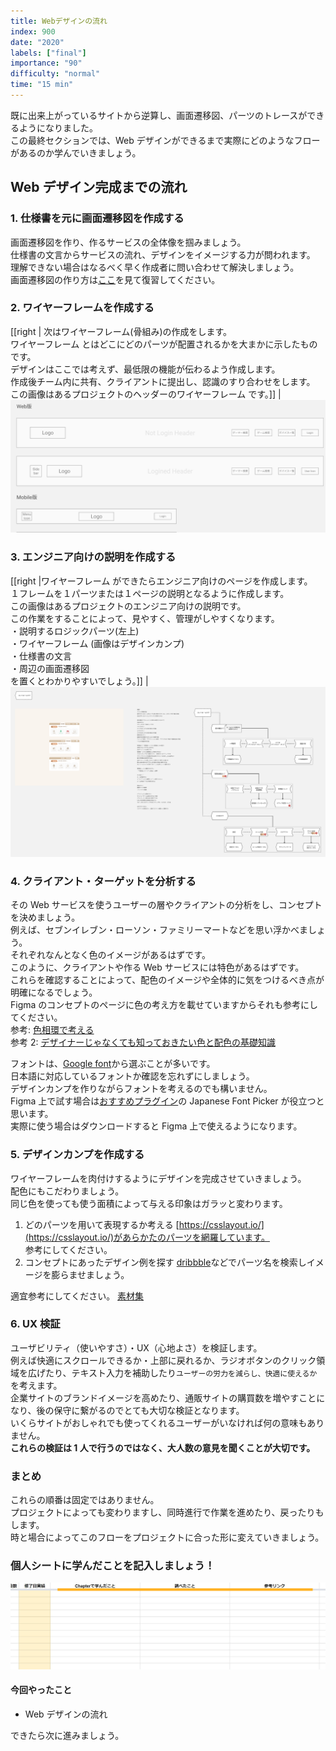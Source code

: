 ```yaml
---
title: Webデザインの流れ
index: 900
date: "2020"
labels: ["final"]
importance: "90"
difficulty: "normal"
time: "15 min"
---
```


既に出来上がっているサイトから逆算し、画面遷移図、パーツのトレースができるようになりました。  
この最終セクションでは、Web デザインができるまで実際にどのようなフローがあるのか学んでいきましょう。

## Web デザイン完成までの流れ

### 1. 仕様書を元に画面遷移図を作成する

画面遷移図を作り、作るサービスの全体像を掴みましょう。  
仕様書の文言からサービスの流れ、デザインをイメージする力が問われます。  
理解できない場合はなるべく早く作成者に問い合わせて解決しましょう。  
画面遷移図の作り方は[ここ](/web/chart)を見て復習してください。

### 2. ワイヤーフレームを作成する

[[right | 次はワイヤーフレーム(骨組み)の作成をします。<br/>ワイヤーフレーム とはどこにどのパーツが配置されるかを大まかに示したものです。<br/>デザインはここでは考えず、最低限の機能が伝わるよう作成します。<br/>作成後チーム内に共有、クライアントに提出し、認識のすり合わせをします。<br/>この画像はあるプロジェクトのヘッダーのワイヤーフレーム です。]]
| ![pages](./img/wire-frame.png)

### 3. エンジニア向けの説明を作成する

[[right |ワイヤーフレーム ができたらエンジニア向けのページを作成します。<br/>１フレームを１パーツまたは１ページの説明となるように作成します。<br/>この画像はあるプロジェクトのエンジニア向けの説明です。<br/>この作業をすることによって、見やすく、管理がしやすくなります。<br/>・説明するロジックパーツ(左上)<br/>・ワイヤーフレーム (画像はデザインカンプ)<br/>・仕様書の文言<br/>・周辺の画面遷移図<br/>を置くとわかりやすいでしょう。]]
| ![pages](./img/for-engineer.png)

### 4. クライアント・ターゲットを分析する

その Web サービスを使うユーザーの層やクライアントの分析をし、コンセプトを決めましょう。  
例えば、セブンイレブン・ローソン・ファミリーマートなどを思い浮かべましょう。  
それぞれなんとなく色のイメージがあるはずです。  
このように、クライアントや作る Web サービスには特色があるはずです。  
これらを確認することによって、配色のイメージや全体的に気をつけるべき点が明確になるでしょう。  
Figma のコンセプトのページに色の考え方を載せていますからそれも参考にしてください。  
参考: [色相環で考える](https://sevendex.com/post/7275/)  
参考 2: [デザイナーじゃなくても知っておきたい色と配色の基礎知識](https://baigie.me/officialblog/2021/01/27/color_theory/)

フォントは、[Google font](https://fonts.google.com/)から選ぶことが多いです。  
日本語に対応しているフォントか確認を忘れずにしましょう。  
デザインカンプを作りながらフォントを考えるのでも構いません。  
Figma 上で試す場合は[おすすめプラグイン](/figma/section5/)の Japanese Font Picker が役立つと思います。  
実際に使う場合はダウンロードすると Figma 上で使えるようになります。

### 5. デザインカンプを作成する

ワイヤーフレームを肉付けするようにデザインを完成させていきましょう。  
配色にもこだわりましょう。  
同じ色を使っても使う面積によって与える印象はガラッと変わります。

1. どのパーツを用いて表現するか考える
   [https://csslayout.io/](https://csslayout.io/)があらかたのパーツを網羅しています。  
   参考にしてください。
2. コンセプトにあったデザイン例を探す
   [dribbble](https://dribbble.com/)などでパーツ名を検索しイメージを膨らませましょう。

適宜参考にしてください。 [素材集](/wisdom/tips/)

### 6. UX 検証

ユーザビリティ（使いやすさ）・UX（心地よさ）を検証します。  
例えば快適にスクロールできるか・上部に戻れるか、ラジオボタンのクリック領域を広げたり、テキスト入力を補助したり`ユーザーの労力を減らし、快適に使えるか`を考えます。  
企業サイトのブランドイメージを高めたり、通販サイトの購買数を増やすことになり、後の保守に繋がるのでとても大切な検証となります。  
いくらサイトがおしゃれでも使ってくれるユーザーがいなければ何の意味もありません。  
**これらの検証は 1 人で行うのではなく、大人数の意見を聞くことが大切です。**

### まとめ

これらの順番は固定ではありません。  
プロジェクトによっても変わりますし、同時進行で作業を進めたり、戻ったりもします。  
時と場合によってこのフローをプロジェクトに合った形に変えていきましょう。

### 個人シートに学んだことを記入しましょう！

![sheet](../../assets/sheet.png)

#### 今回やったこと

- Web デザインの流れ

できたら次に進みましょう。
